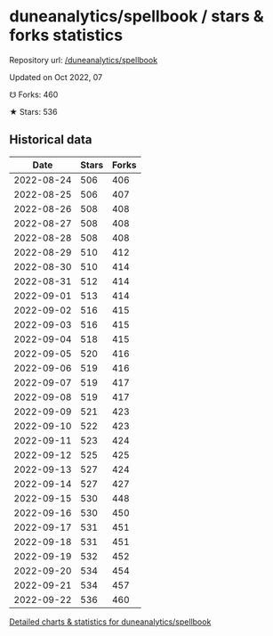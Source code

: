 # duneanalytics/spellbook / stars & forks statistics

Repository url: [/duneanalytics/spellbook](https://github.com/duneanalytics/spellbook)

Updated on Oct 2022, 07

☋ Forks: 460

★ Stars: 536

## Historical data
| Date | Stars | Forks |
|------|-------|-------|
| 2022-08-24 | 506 | 406 | 
| 2022-08-25 | 506 | 407 | 
| 2022-08-26 | 508 | 408 | 
| 2022-08-27 | 508 | 408 | 
| 2022-08-28 | 508 | 408 | 
| 2022-08-29 | 510 | 412 | 
| 2022-08-30 | 510 | 414 | 
| 2022-08-31 | 512 | 414 | 
| 2022-09-01 | 513 | 414 | 
| 2022-09-02 | 516 | 415 | 
| 2022-09-03 | 516 | 415 | 
| 2022-09-04 | 518 | 415 | 
| 2022-09-05 | 520 | 416 | 
| 2022-09-06 | 519 | 416 | 
| 2022-09-07 | 519 | 417 | 
| 2022-09-08 | 519 | 417 | 
| 2022-09-09 | 521 | 423 | 
| 2022-09-10 | 522 | 423 | 
| 2022-09-11 | 523 | 424 | 
| 2022-09-12 | 525 | 425 | 
| 2022-09-13 | 527 | 424 | 
| 2022-09-14 | 527 | 427 | 
| 2022-09-15 | 530 | 448 | 
| 2022-09-16 | 530 | 450 | 
| 2022-09-17 | 531 | 451 | 
| 2022-09-18 | 531 | 451 | 
| 2022-09-19 | 532 | 452 | 
| 2022-09-20 | 534 | 454 | 
| 2022-09-21 | 534 | 457 | 
| 2022-09-22 | 536 | 460 | 


[Detailed charts & statistics for duneanalytics/spellbook](https://reviewgithub.com/rep/duneanalytics/spellbook)
